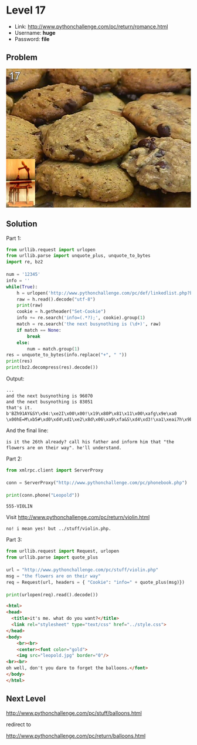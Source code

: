 # Level 17

- Link: http://www.pythonchallenge.com/pc/return/romance.html
- Username: **huge**
- Password: **file**

## Problem

![](images/cookies.jpg)

## Solution

Part 1:

```python
from urllib.request import urlopen
from urllib.parse import unquote_plus, unquote_to_bytes
import re, bz2

num = '12345'
info = ''
while(True):
    h = urlopen('http://www.pythonchallenge.com/pc/def/linkedlist.php?busynothing='+num)
    raw = h.read().decode("utf-8")
    print(raw)
    cookie = h.getheader("Set-Cookie")
    info += re.search('info=(.*?);', cookie).group(1)
    match = re.search('the next busynothing is (\d+)', raw)
    if match == None: 
        break
    else:
        num = match.group(1)
res = unquote_to_bytes(info.replace("+", " "))
print(res)
print(bz2.decompress(res).decode())
```

Output:

```
...
and the next busynothing is 96070
and the next busynothing is 83051
that's it.
b'BZh91AY&SY\x94:\xe2I\x00\x00!\x19\x80P\x81\x11\x00\xafg\x9e\xa0 \x00hE=M\xb5#\xd0\xd4\xd1\xe2\x8d\x06\xa9\xfa&S\xd4\xd3!\xa1\xeai7h\x9b\x9a+\xbf`"\xc5WX\xe1\xadL\x80\xe8V<\xc6\xa8\xdbH&32\x18\xa8x\x01\x08!\x8dS\x0b\xc8\xaf\x96KO\xca2\xb0\xf1\xbd\x1du\xa0\x86\x05\x92s\xb0\x92\xc4Bc\xf1w$S\x85\t\tC\xae$\x90'
```

And the final line:
```
is it the 26th already? call his father and inform him that "the flowers are on their way". he'll understand.
```

Part 2:

```python
from xmlrpc.client import ServerProxy

conn = ServerProxy("http://www.pythonchallenge.com/pc/phonebook.php")

print(conn.phone("Leopold"))
```

```
555-VIOLIN
```

Visit http://www.pythonchallenge.com/pc/return/violin.html

```
no! i mean yes! but ../stuff/violin.php.
```

Part 3:

```python
from urllib.request import Request, urlopen
from urllib.parse import quote_plus

url = "http://www.pythonchallenge.com/pc/stuff/violin.php"
msg = "the flowers are on their way"
req = Request(url, headers = { "Cookie": "info=" + quote_plus(msg)})

print(urlopen(req).read().decode())
```

```html
<html>
<head>
  <title>it's me. what do you want?</title>
  <link rel="stylesheet" type="text/css" href="../style.css">
</head>
<body>
	<br><br>
	<center><font color="gold">
	<img src="leopold.jpg" border="0"/>
<br><br>
oh well, don't you dare to forget the balloons.</font>
</body>
</html>
```

## Next Level

http://www.pythonchallenge.com/pc/stuff/balloons.html

redirect to 

http://www.pythonchallenge.com/pc/return/balloons.html


